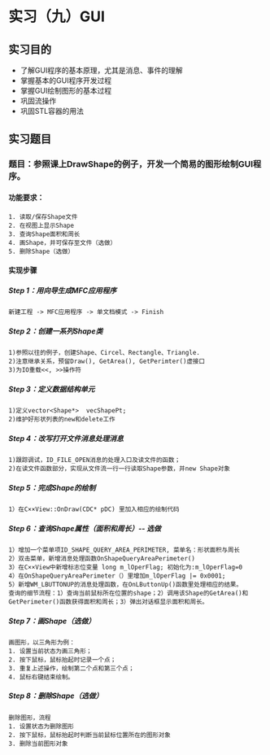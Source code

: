 # 实习（九）GUI

## 实习目的
- 了解GUI程序的基本原理，尤其是消息、事件的理解
- 掌握基本的GUI程序开发过程
- 掌握GUI绘制图形的基本过程
- 巩固流操作
- 巩固STL容器的用法
	
## 实习题目
### 题目：参照课上DrawShape的例子，开发一个简易的图形绘制GUI程序。
#### 功能要求：
	1. 读取/保存Shape文件
	2. 在视图上显示Shape
	3. 查询Shape面积和周长
	4. 画Shape，并可保存至文件（选做）
	5. 删除Shape（选做） 
#### 实现步骤
##### Step 1：用向导生成MFC应用程序
	新建工程 -> MFC应用程序 -> 单文档模式 -> Finish
##### Step 2：创建一系列Shape类
	1)参照以往的例子，创建Shape、Circel、Rectangle、Triangle.
	2)注意继承关系，预留Draw(), GetArea(), GetPerimter()虚接口
	3)为IO重载<<, >>操作符
##### Step 3：定义数据结构单元
	1)定义vector<Shape*>	vecShapePt; 
	2)维护好形状列表的new和delete工作
##### Step 4：改写打开文件消息处理消息
	1)跟踪调试，ID_FILE_OPEN消息的处理入口及读文件的函数；
	2)在读文件函数部分，实现从文件流一行一行读取Shape参数，并new Shape对象
##### Step 5：完成Shape的绘制
	1）在C××View::OnDraw(CDC* pDC) 里加入相应的绘制代码
##### Step 6：查询Shape属性（面积和周长）-- 选做
	1）增加一个菜单项ID_SHAPE_QUERY_AREA_PERIMETER, 菜单名：形状面积与周长
	2）双击菜单，新增消息处理函数OnShapeQueryAreaPerimeter()
	3）在C××View中新增标志位变量 long	m_lOperFlag; 初始化为:m_lOperFlag=0
	4）在OnShapeQueryAreaPerimeter（）里增加m_lOperFlag |= 0x0001;
	5）新增WM_LBUTTONUP的消息处理函数，在OnLButtonUp()函数里处理相应的结果。
	查询的细节流程：1）查询当前鼠标所在位置的shape；2）调用该Shape的GetArea()和GetPerimeter()函数获得面积和周长；3）弹出对话框显示面积和周长。
##### Step 7：画Shape（选做）
	画图形，以三角形为例：
	1. 设置当前状态为画三角形；
	2. 按下鼠标，鼠标抬起时记录一个点；
	3. 重复上述操作，绘制第二个点和第三个点；
	4. 鼠标右键结束绘制。
##### Step 8：删除Shape（选做）
	删除图形，流程
	1. 设置状态为删除图形
	2. 按下鼠标，鼠标抬起时判断当前鼠标位置所在的图形对象
	3. 删除当前图形对象

